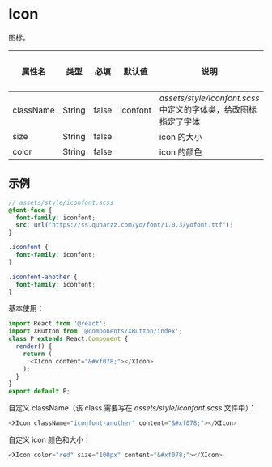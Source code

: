# Icon

图标。

| 属性名 | 类型 | 必填 | 默认值 | 说明 | 微信 | 支付宝 | 百度 | 快应用 |
| --- | --- | --- | --- | --- | --- | --- | --- | --- |
| className | String | false | iconfont | *assets/style/iconfont.scss* 中定义的字体类，给改图标指定了字体 | true | true | true | true |
| size  | String | false |  | icon 的大小 | true | true | true | true |
| color | String | false |  | icon 的颜色 | true | true | true | true |

## 示例

```scss
// assets/style/iconfont.scss
@font-face {
  font-family: iconfont;
  src: url("https://ss.qunarzz.com/yo/font/1.0.3/yofont.ttf");
}

.iconfont {
  font-family: iconfont;
}

.iconfont-another {
  font-family: iconfont;
}
```

基本使用：

```js
import React from '@react';
import XButton from '@components/XButton/index';
class P extends React.Component {
  render() {
    return (
      <XIcon content="&#xf078;"></XIcon>
    );
  }
}
export default P;
```

自定义 className（该 class 需要写在 *assets/style/iconfont.scss* 文件中）：

```js
<XIcon className="iconfont-another" content="&#xf078;"></XIcon>
```

自定义 icon 颜色和大小：

```js
<XIcon color="red" size="100px" content="&#xf078;"></XIcon>
```